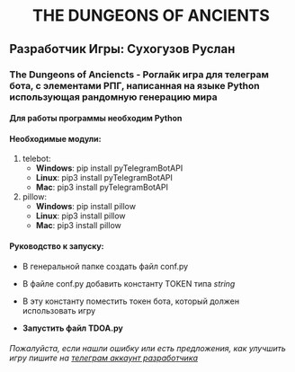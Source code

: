 # <p align="center"> **THE DUNGEONS OF ANCIENTS**
## Разработчик Игры: Сухогузов Руслан
### The Dungeons of Anciencts - Роглайк игра для телеграм бота, с элементами РПГ, написанная на языке Python использующая рандомную генерацию мира

#### Для работы программы необходим Python
#### Необходимые модули:
  1. telebot:
      - **Windows**: pip install pyTelegramBotAPI
      - **Linux**: pip3 install pyTelegramBotAPI
      - **Mac**: pip3 install pyTelegramBotAPI
  2. pillow:
      - **Windows**: pip install pillow
      - **Linux**: pip3 install pillow
      - **Mac**: pip3 install pillow
        
#### Руководство к запуску:
- В генеральной папке создать файл conf.py
- В файле conf.py добавить константу TOKEN типа *string*
- В эту константу поместить токен бота, который должен использовать игру

- **Запустить файл TDOA.py**


###### Пожалуйста, если нашли ошибку или есть предложения, как улучшить игру пишите на [телеграм аккаунт разработчика](https://t.me/Rus_lan_Su)
